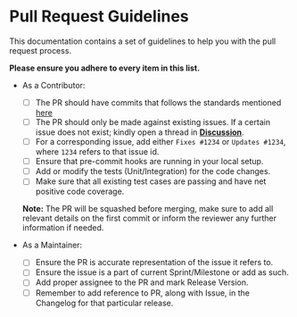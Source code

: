 # Pull Request Guidelines

This documentation contains a set of guidelines to help you with the pull request process.

**Please ensure you adhere to every item in this list.**

- As a Contributor:

  - [ ] The PR should have commits that follows the standards mentioned [here](.CONTRIBUTING.md)
  - [ ] The PR should only be made against existing issues. If a certain issue does not exist; kindly open a thread in [**Discussion**](https://github.com/0xTheProDev/js-utils/discussions).
  - [ ] For a corresponding issue, add either `Fixes #1234` or `Updates #1234`, where `1234` refers to that issue id.
  - [ ] Ensure that pre-commit hooks are running in your local setup.
  - [ ] Add or modify the tests (Unit/Integration) for the code changes.
  - [ ] Make sure that all existing test cases are passing and have net positive code coverage.

  **Note:** The PR will be squashed before merging, make sure to add all relevant details on the first commit or inform the reviewer any further information if needed.

- As a Maintainer:
  - [ ] Ensure the PR is accurate representation of the issue it refers to.
  - [ ] Ensure the issue is a part of current Sprint/Milestone or add as such.
  - [ ] Add proper assignee to the PR and mark Release Version.
  - [ ] Remember to add reference to PR, along with Issue, in the Changelog for that particular release.
